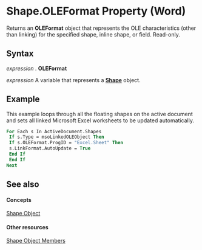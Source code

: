 
# Shape.OLEFormat Property (Word)

Returns an  **OLEFormat** object that represents the OLE characteristics (other than linking) for the specified shape, inline shape, or field. Read-only.


## Syntax

 _expression_ . **OLEFormat**

 _expression_ A variable that represents a **[Shape](604029ce-9b2f-9748-5d4e-b458796fa2f0.md)** object.


## Example

This example loops through all the floating shapes on the active document and sets all linked Microsoft Excel worksheets to be updated automatically.


```vb
For Each s In ActiveDocument.Shapes 
 If s.Type = msoLinkedOLEObject Then 
 If s.OLEFormat.ProgID = "Excel.Sheet" Then 
 s.LinkFormat.AutoUpdate = True 
 End If 
 End If 
Next
```


## See also


#### Concepts


[Shape Object](604029ce-9b2f-9748-5d4e-b458796fa2f0.md)
#### Other resources


[Shape Object Members](4aa8e2f4-5629-3922-11e4-df028bd1e1de.md)
